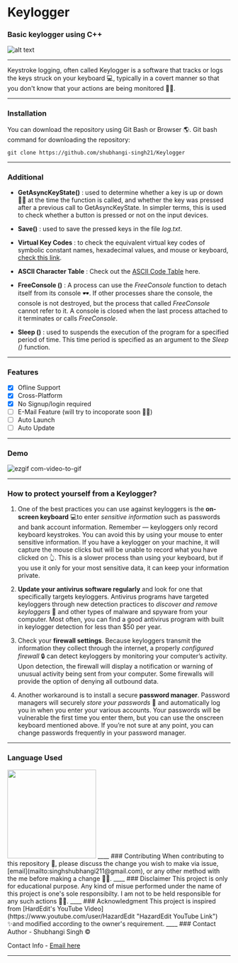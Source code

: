 # Keylogger

### Basic keylogger using C++

![alt text](https://www.macitynet.it/wp-content/uploads/2017/12/Keylogger740.jpg "Keylogger")
____
Keystroke logging, often called Keylogger is a software that tracks or logs the keys struck on your keyboard 💻, typically in a covert manner so that you don't know that your actions are being monitored 👩‍💻.
____
### Installation
 You can download the repository using Git Bash or Browser 🌎.
 Git bash command for downloading the repository:
```console
git clone https://github.com/shubhangi-singh21/Keylogger
```
____
### Additional
- **GetAsyncKeyState()** : used to determine whether a key is up or down 🔼🔽 at the time the function is called, and whether the key was pressed after a previous call to GetAsyncKeyState. In simpler terms, this is used to check whether a button is pressed or not on the input devices. 


- **Save()** : used to save the pressed keys in the file *log.txt*.


- **Virtual Key Codes** : to check the equivalent virtual key codes of symbolic constant names, hexadecimal values, and mouse or keyboard, [check this link](https://docs.microsoft.com/en-us/windows/win32/inputdev/virtual-key-codes "Microsoft VirtualKey Codes").


- **ASCII Character Table** : Check out the [ASCII Code Table](http://www.asciitable.com/ "ASCII Table") here.


- **FreeConsole ()** : A process can use the *FreeConsole* function to detach itself from its console 🕶. If other processes share the console, the console is not destroyed, but the process that called *FreeConsole* cannot refer to it. A console is closed when the last process attached to it terminates or calls *FreeConsole*. 


- **Sleep ()** : used to suspends the execution of the program for a specified period of time. This time period is specified as an argument to the *Sleep ()* function.
____
### Features
- [x] Ofline Support
- [x] Cross-Platform
- [x] No Signup/login required
- [ ] E-Mail Feature (will try to incoporate soon 👩‍💻)
- [ ] Auto Launch
- [ ] Auto Update
____
### Demo

![ezgif com-video-to-gif](https://user-images.githubusercontent.com/66862125/85397148-ab1d2500-b570-11ea-9621-4ed56b9bc19c.gif)

____
### How to protect yourself from a Keylogger?

1.  One of the best practices you can use against keyloggers is the **on-screen keyboard** 💻to enter *sensitive information* such as passwords and bank account information. Remember — keyloggers only record keyboard keystrokes. You can avoid this by using your mouse to enter sensitive information. If you have a keylogger on your machine, it will capture the mouse clicks but will be unable to record what you have clicked on 👆. This is a slower process than using your keyboard, but if you use it only for your most sensitive data, it can keep your information private.


2.  **Update your antivirus software regularly** and look for one that specifically targets keyloggers. Antivirus programs have targeted keyloggers through new detection practices to *discover and remove keyloggers* 👀 and other types of malware and spyware from your computer. Most often, you can find a good antivirus program with built in keylogger detection for less than $50 per year.


3.  Check your **firewall settings**. Because keyloggers transmit the information they collect through the internet, a properly *configured firewall* 🔒 can detect keyloggers by monitoring your computer’s activity. Upon detection, the firewall will display a notification or warning of unusual activity being sent from your computer. Some firewalls will provide the option of denying all outbound data.


4.	Another workaround is to install a secure **password manager**. Password managers will securely *store your passwords* 🔑 and automatically log you in when you enter your various accounts. Your passwords will be vulnerable the first time you enter them, but you can use the onscreen keyboard mentioned above. If you’re not sure at any point, you can change passwords frequently in your password manager.

____
### Language Used
<img src="https://upload.wikimedia.org/wikipedia/commons/thumb/1/18/ISO_C%2B%2B_Logo.svg/1200px-ISO_C%2B%2B_Logo.svg.png" width="200">
____
### Contributing
When contributing to this repository 🍴, please discuss the change you wish to make via issue, [email](mailto:singhshubhangi211@gmail.com), or any other method with the me before making a change 🙋‍♂️.
____
### Disclaimer
 This project is only for educational purpose. Any kind of misue performed under the name of this project is one's sole responsibilty. I am not to be held responsible for any such actions 💁‍♀️.
____
### Acknowledgment 
 This project is inspired from [HardEdit's YouTube Video](https://www.youtube.com/user/HazardEdit "HazardEdit YouTube Link") ✨and modified according to the owner's requirement.
____
### Contact
Author - Shubhangi Singh ©


Contact Info - [Email here](mailto:singhshubhangi211@gmail.com)
____
